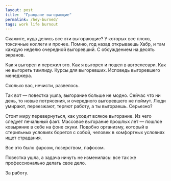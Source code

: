 ```yaml
---
layout: post
title:  "Граждане выгорающие"
permalink: /hey-burned/
tags: work life burnout
---
```


Скажите, куда делись все эти выгорающие? У которых все плохо, токсичные коллеги и прочее. Помню, год назад открываешь Хабр, и там каждую неделю очередной выгоревший. С обсуждением на десять экранов.

Как я выгорел и пережил это. Как я выгорел и пошел в автослесари. Как не выгореть тимлиду. Курсы для выгоревших. Исповедь выгоревшего менеджера.

Сколько вас, нечисти, развелось.

Так вот — повестка ушла, выгорание больше не модно. Сейчас что ни день, то новые потрясения, и очередного выгоревшего не поймут. Люди умирают, переезжают, теряют работу, а ты выгораешь. Серьезно?

Стоит миру перевернуться, как уходит всякое выгорание. Из чего следует печальный факт. Массовое выгорание прошлых лет — пошлое ковыряние в себе на фоне скуки. Подобно организму, который в стерильных условиях борется с собой, человек в комфортных условиях ищет страдания.

Все это было фарсом, позерством, пафосом.

Повестка ушла, а задача ничуть не изменилась: все так же профессионально делать свое дело.

За работу.
